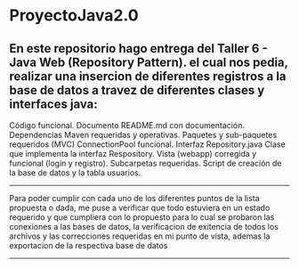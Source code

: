 # ProyectoJava2.0
En este repositorio hago entrega del Taller 6 - Java Web (Repository Pattern). el cual nos pedia, 
realizar una insercion de diferentes registros a la base de datos a travez de diferentes clases y interfaces java:
---------------------------------------------------------------------------------------

Código funcional.
Documento README.md con documentación.
Dependencias Maven requeridas y operativas.
Paquetes y sub-paquetes requeridos (MVC)
ConnectionPool funcional.
Interfaz Repository.java
Clase que implementa la interfaz Respository.
Vista (webapp) corregida y funcional (login y registro). Subcarpetas requeridas.
Script de creación de la base de datos y la tabla usuarios.

---------------------------------------------------------------------------------------

Para poder cumplir con cada uno de los diferentes puntos de la lista propuesta o dada, 
me puse a verificar que todo estuviera en un estado requerido y que cumpliera con lo propuesto
para lo cual se probaron las conexiones a las bases de datos, 
la verificacion de exitencia de todos los archivos y las correcciones requeridas en 
mi punto de vista, ademas la exportacion de la respectiva base de datos

--------------------------------------------------------------------------------------
